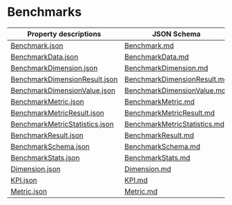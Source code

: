 # Benchmarks

Property descriptions | JSON Schema
------------ | -------------
[Benchmark.json](Benchmark.json)|[Benchmark.md](Benchmark.md)
[BenchmarkData.json](BenchmarkData.json)|[BenchmarkData.md](BenchmarkData.md)
[BenchmarkDimension.json](BenchmarkDimension.json)|[BenchmarkDimension.md](BenchmarkDimension.md)
[BenchmarkDimensionResult.json](BenchmarkDimensionResult.json)|[BenchmarkDimensionResult.md](BenchmarkDimensionResult.md)
[BenchmarkDimensionValue.json](BenchmarkDimensionValue.json)|[BenchmarkDimensionValue.md](BenchmarkDimensionValue.md)
[BenchmarkMetric.json](BenchmarkMetric.json)|[BenchmarkMetric.md](BenchmarkMetric.md)
[BenchmarkMetricResult.json](BenchmarkMetricResult.json)|[BenchmarkMetricResult.md](BenchmarkMetricResult.md)
[BenchmarkMetricStatistics.json](BenchmarkMetricStatistics.json)|[BenchmarkMetricStatistics.md](BenchmarkMetricStatistics.md)
[BenchmarkResult.json](BenchmarkResult.json)|[BenchmarkResult.md](BenchmarkResult.md)
[BenchmarkSchema.json](BenchmarkSchema.json)|[BenchmarkSchema.md](BenchmarkSchema.md)
[BenchmarkStats.json](BenchmarkStats.json)|[BenchmarkStats.md](BenchmarkStats.md)
[Dimension.json](Dimension.json)|[Dimension.md](Dimension.md)
[KPI.json](KPI.json)|[KPI.md](KPI.md)
[Metric.json](Metric.json)|[Metric.md](Metric.md)

